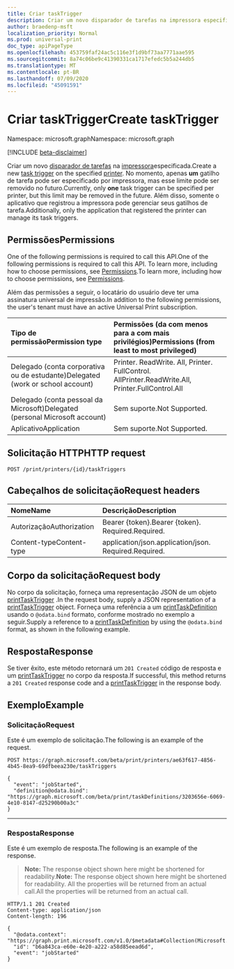```yaml
---
title: Criar taskTrigger
description: Criar um novo disparador de tarefas na impressora especificada.
author: braedenp-msft
localization_priority: Normal
ms.prod: universal-print
doc_type: apiPageType
ms.openlocfilehash: 453759faf24ac5c116e3f1d9bf73aa7771aae595
ms.sourcegitcommit: 8a74c06be9c41390331ca1717efedc5b5a244db5
ms.translationtype: MT
ms.contentlocale: pt-BR
ms.lasthandoff: 07/09/2020
ms.locfileid: "45091591"
---
```

# <a name="create-tasktrigger"></a><span data-ttu-id="220f9-103">Criar taskTrigger</span><span class="sxs-lookup"><span data-stu-id="220f9-103">Create taskTrigger</span></span>

<span data-ttu-id="220f9-104">Namespace: microsoft.graph</span><span class="sxs-lookup"><span data-stu-id="220f9-104">Namespace: microsoft.graph</span></span>

[!INCLUDE [beta-disclaimer](../../includes/beta-disclaimer.md)]

<span data-ttu-id="220f9-105">Criar um novo [disparador de tarefas](../resources/printtasktrigger.md) na [impressora](../resources/printer.md)especificada.</span><span class="sxs-lookup"><span data-stu-id="220f9-105">Create a new [task trigger](../resources/printtasktrigger.md) on the specified [printer](../resources/printer.md).</span></span> <span data-ttu-id="220f9-106">No momento, apenas **um** gatilho de tarefa pode ser especificado por impressora, mas esse limite pode ser removido no futuro.</span><span class="sxs-lookup"><span data-stu-id="220f9-106">Currently, only **one** task trigger can be specified per printer, but this limit may be removed in the future.</span></span> <span data-ttu-id="220f9-107">Além disso, somente o aplicativo que registrou a impressora pode gerenciar seus gatilhos de tarefa.</span><span class="sxs-lookup"><span data-stu-id="220f9-107">Additionally, only the application that registered the printer can manage its task triggers.</span></span>

## <a name="permissions"></a><span data-ttu-id="220f9-108">Permissões</span><span class="sxs-lookup"><span data-stu-id="220f9-108">Permissions</span></span>
<span data-ttu-id="220f9-109">One of the following permissions is required to call this API.</span><span class="sxs-lookup"><span data-stu-id="220f9-109">One of the following permissions is required to call this API.</span></span> <span data-ttu-id="220f9-110">To learn more, including how to choose permissions, see [Permissions](/graph/permissions-reference).</span><span class="sxs-lookup"><span data-stu-id="220f9-110">To learn more, including how to choose permissions, see [Permissions](/graph/permissions-reference).</span></span>

<span data-ttu-id="220f9-111">Além das permissões a seguir, o locatário do usuário deve ter uma assinatura universal de impressão.</span><span class="sxs-lookup"><span data-stu-id="220f9-111">In addition to the following permissions, the user's tenant must have an active Universal Print subscription.</span></span>

|<span data-ttu-id="220f9-112">Tipo de permissão</span><span class="sxs-lookup"><span data-stu-id="220f9-112">Permission type</span></span> | <span data-ttu-id="220f9-113">Permissões (da com menos para a com mais privilégios)</span><span class="sxs-lookup"><span data-stu-id="220f9-113">Permissions (from least to most privileged)</span></span> |
|:---------------|:--------------------------------------------|
|<span data-ttu-id="220f9-114">Delegado (conta corporativa ou de estudante)</span><span class="sxs-lookup"><span data-stu-id="220f9-114">Delegated (work or school account)</span></span>| <span data-ttu-id="220f9-115">Printer. ReadWrite. All, Printer. FullControl. All</span><span class="sxs-lookup"><span data-stu-id="220f9-115">Printer.ReadWrite.All, Printer.FullControl.All</span></span> |
|<span data-ttu-id="220f9-116">Delegado (conta pessoal da Microsoft)</span><span class="sxs-lookup"><span data-stu-id="220f9-116">Delegated (personal Microsoft account)</span></span>|<span data-ttu-id="220f9-117">Sem suporte.</span><span class="sxs-lookup"><span data-stu-id="220f9-117">Not Supported.</span></span>|
|<span data-ttu-id="220f9-118">Aplicativo</span><span class="sxs-lookup"><span data-stu-id="220f9-118">Application</span></span>|<span data-ttu-id="220f9-119">Sem suporte.</span><span class="sxs-lookup"><span data-stu-id="220f9-119">Not Supported.</span></span>|

## <a name="http-request"></a><span data-ttu-id="220f9-120">Solicitação HTTP</span><span class="sxs-lookup"><span data-stu-id="220f9-120">HTTP request</span></span>

```http
POST /print/printers/{id}/taskTriggers
```

## <a name="request-headers"></a><span data-ttu-id="220f9-121">Cabeçalhos de solicitação</span><span class="sxs-lookup"><span data-stu-id="220f9-121">Request headers</span></span>
| <span data-ttu-id="220f9-122">Nome</span><span class="sxs-lookup"><span data-stu-id="220f9-122">Name</span></span>      |<span data-ttu-id="220f9-123">Descrição</span><span class="sxs-lookup"><span data-stu-id="220f9-123">Description</span></span>|
|:----------|:----------|
| <span data-ttu-id="220f9-124">Autorização</span><span class="sxs-lookup"><span data-stu-id="220f9-124">Authorization</span></span> | <span data-ttu-id="220f9-125">Bearer {token}.</span><span class="sxs-lookup"><span data-stu-id="220f9-125">Bearer {token}.</span></span> <span data-ttu-id="220f9-126">Required.</span><span class="sxs-lookup"><span data-stu-id="220f9-126">Required.</span></span> |
| <span data-ttu-id="220f9-127">Content-type</span><span class="sxs-lookup"><span data-stu-id="220f9-127">Content-type</span></span>  | <span data-ttu-id="220f9-128">application/json.</span><span class="sxs-lookup"><span data-stu-id="220f9-128">application/json.</span></span> <span data-ttu-id="220f9-129">Required.</span><span class="sxs-lookup"><span data-stu-id="220f9-129">Required.</span></span>|

## <a name="request-body"></a><span data-ttu-id="220f9-130">Corpo da solicitação</span><span class="sxs-lookup"><span data-stu-id="220f9-130">Request body</span></span>
<span data-ttu-id="220f9-131">No corpo da solicitação, forneça uma representação JSON de um objeto [printTaskTrigger](../resources/printtasktrigger.md) .</span><span class="sxs-lookup"><span data-stu-id="220f9-131">In the request body, supply a JSON representation of a [printTaskTrigger](../resources/printtasktrigger.md) object.</span></span> <span data-ttu-id="220f9-132">Forneça uma referência a um [printTaskDefinition](../resources/printtaskdefinition.md) usando o `@odata.bind` formato, conforme mostrado no exemplo a seguir.</span><span class="sxs-lookup"><span data-stu-id="220f9-132">Supply a reference to a [printTaskDefinition](../resources/printtaskdefinition.md) by using the `@odata.bind` format, as shown in the following example.</span></span>

## <a name="response"></a><span data-ttu-id="220f9-133">Resposta</span><span class="sxs-lookup"><span data-stu-id="220f9-133">Response</span></span>
<span data-ttu-id="220f9-134">Se tiver êxito, este método retornará um `201 Created` código de resposta e um [printTaskTrigger](../resources/printtasktrigger.md) no corpo da resposta.</span><span class="sxs-lookup"><span data-stu-id="220f9-134">If successful, this method returns a `201 Created` response code and a [printTaskTrigger](../resources/printtasktrigger.md) in the response body.</span></span>

## <a name="example"></a><span data-ttu-id="220f9-135">Exemplo</span><span class="sxs-lookup"><span data-stu-id="220f9-135">Example</span></span>
### <a name="request"></a><span data-ttu-id="220f9-136">Solicitação</span><span class="sxs-lookup"><span data-stu-id="220f9-136">Request</span></span>
<span data-ttu-id="220f9-137">Este é um exemplo de solicitação.</span><span class="sxs-lookup"><span data-stu-id="220f9-137">The following is an example of the request.</span></span>

<!-- {
  "blockType": "request",
  "name": "create_printer_tasktrigger"
}-->
```http
POST https://graph.microsoft.com/beta/print/printers/ae63f617-4856-4b45-8ea9-69dfbeea230e/taskTriggers

{
  "event": "jobStarted",
  "definition@odata.bind": "https://graph.microsoft.com/beta/print/taskDefinitions/3203656e-6069-4e10-8147-d25290b00a3c"
}
```

---

### <a name="response"></a><span data-ttu-id="220f9-138">Resposta</span><span class="sxs-lookup"><span data-stu-id="220f9-138">Response</span></span>
<span data-ttu-id="220f9-139">Este é um exemplo de resposta.</span><span class="sxs-lookup"><span data-stu-id="220f9-139">The following is an example of the response.</span></span>
><span data-ttu-id="220f9-140">**Note:** The response object shown here might be shortened for readability.</span><span class="sxs-lookup"><span data-stu-id="220f9-140">**Note:** The response object shown here might be shortened for readability.</span></span> <span data-ttu-id="220f9-141">All the properties will be returned from an actual call.</span><span class="sxs-lookup"><span data-stu-id="220f9-141">All the properties will be returned from an actual call.</span></span>

<!-- {
  "blockType": "response",
  "truncated": true,
  "@odata.type": "microsoft.graph.printTaskTrigger"
} -->
```http
HTTP/1.1 201 Created
Content-type: application/json
Content-length: 196

{
  "@odata.context": "https://graph.print.microsoft.com/v1.0/$metadata#Collection(Microsoft.Graph.PrintTaskTrigger)",
  "id": "b6a843ca-e60e-4e20-a222-a58d85eead6d",
  "event": "jobStarted"
}
```
